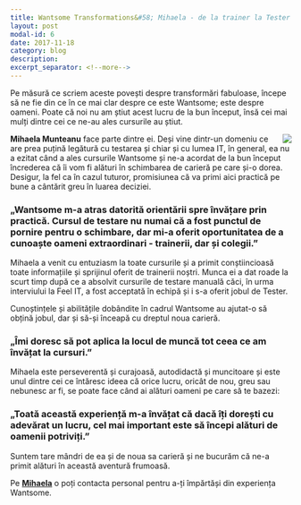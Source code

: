 ```yaml
---
title: Wantsome Transformations&#58; Mihaela - de la trainer la Tester @Feel IT
layout: post
modal-id: 6
date: 2017-11-18
category: blog
description:
excerpt_separator: <!--more-->
---
```

Pe măsură ce scriem aceste povești despre transformări fabuloase, începe să ne fie din ce în ce mai clar despre ce este Wantsome; este despre oameni. Poate că noi nu am știut acest lucru de la bun început, însă cei mai mulți dintre cei ce ne-au ales cursurile au știut.
<!--more-->

<img src="{{ site.url }}/img/blog/mihaela.png" class="img-responsive img-square" align="right"/><strong>Mihaela Munteanu</strong> face parte dintre ei. Deși vine dintr-un domeniu ce are prea puțină legătură cu testarea și chiar și cu lumea IT, în general, ea nu a ezitat când a ales cursurile Wantsome și ne-a acordat de la bun început încrederea că îi vom fi alături în schimbarea de carieră pe care și-o dorea. Desigur, la fel ca în cazul tuturor, promisiunea că va primi aici practică pe bune a cântărit greu în luarea deciziei.

<h3>„Wantsome m-a atras datorită orientării spre învățare prin practică. Cursul de testare nu numai că a fost punctul de pornire pentru o schimbare, dar mi-a oferit oportunitatea de a cunoaște oameni extraordinari - trainerii, dar și colegii.”</h3>

Mihaela a venit cu entuziasm la toate cursurile și a primit conștiincioasă toate informațiile și sprijinul oferit de trainerii noștri. Munca ei a dat roade la scurt timp după ce a absolvit cursurile de testare manuală căci, în urma interviului la Feel IT, a fost acceptată în echipă și i s-a oferit jobul de Tester.

Cunoștințele și abilitățile dobândite în cadrul Wantsome au ajutat-o să obțină jobul, dar și să-și înceapă cu dreptul noua carieră.

<h3>„Îmi doresc să pot aplica la locul de muncă tot ceea ce am învățat la cursuri.”</h3>

Mihaela este perseverentă și curajoasă, autodidactă și muncitoare și este unul dintre cei ce întăresc ideea că orice lucru, oricât de nou, greu sau nebunesc ar fi, se poate face când ai alături oameni pe care să te bazezi:

<h3>„Toată această experiență m-a învățat că dacă îți dorești cu adevărat un lucru, cel mai important este să începi alături de oamenii potriviți.”</h3>

Suntem tare mândri de ea și de noua sa carieră și ne bucurăm că ne-a primit alături în această aventură frumoasă.

Pe <a href="https://www.facebook.com/mihaela.cristea.39501" target="_blank"><strong>Mihaela</strong></a> o poți contacta personal pentru a-ți împărtăși din experiența Wantsome.

